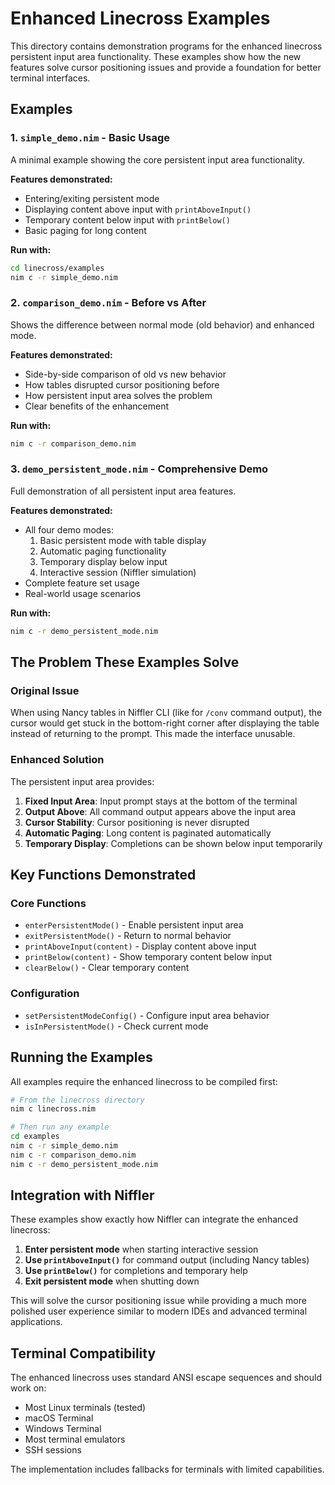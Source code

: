 # Enhanced Linecross Examples

This directory contains demonstration programs for the enhanced linecross persistent input area functionality. These examples show how the new features solve cursor positioning issues and provide a foundation for better terminal interfaces.

## Examples

### 1. `simple_demo.nim` - Basic Usage
A minimal example showing the core persistent input area functionality.

**Features demonstrated:**
- Entering/exiting persistent mode
- Displaying content above input with `printAboveInput()`
- Temporary content below input with `printBelow()`
- Basic paging for long content

**Run with:**
```bash
cd linecross/examples
nim c -r simple_demo.nim
```

### 2. `comparison_demo.nim` - Before vs After
Shows the difference between normal mode (old behavior) and enhanced mode.

**Features demonstrated:**
- Side-by-side comparison of old vs new behavior
- How tables disrupted cursor positioning before
- How persistent input area solves the problem
- Clear benefits of the enhancement

**Run with:**
```bash
nim c -r comparison_demo.nim
```

### 3. `demo_persistent_mode.nim` - Comprehensive Demo
Full demonstration of all persistent input area features.

**Features demonstrated:**
- All four demo modes:
  1. Basic persistent mode with table display
  2. Automatic paging functionality
  3. Temporary display below input
  4. Interactive session (Niffler simulation)
- Complete feature set usage
- Real-world usage scenarios

**Run with:**
```bash
nim c -r demo_persistent_mode.nim
```

## The Problem These Examples Solve

### Original Issue
When using Nancy tables in Niffler CLI (like for `/conv` command output), the cursor would get stuck in the bottom-right corner after displaying the table instead of returning to the prompt. This made the interface unusable.

### Enhanced Solution
The persistent input area provides:

1. **Fixed Input Area**: Input prompt stays at the bottom of the terminal
2. **Output Above**: All command output appears above the input area
3. **Cursor Stability**: Cursor positioning is never disrupted
4. **Automatic Paging**: Long content is paginated automatically
5. **Temporary Display**: Completions can be shown below input temporarily

## Key Functions Demonstrated

### Core Functions
- `enterPersistentMode()` - Enable persistent input area
- `exitPersistentMode()` - Return to normal behavior
- `printAboveInput(content)` - Display content above input
- `printBelow(content)` - Show temporary content below input
- `clearBelow()` - Clear temporary content

### Configuration
- `setPersistentModeConfig()` - Configure input area behavior
- `isInPersistentMode()` - Check current mode

## Running the Examples

All examples require the enhanced linecross to be compiled first:

```bash
# From the linecross directory
nim c linecross.nim

# Then run any example
cd examples
nim c -r simple_demo.nim
nim c -r comparison_demo.nim
nim c -r demo_persistent_mode.nim
```

## Integration with Niffler

These examples show exactly how Niffler can integrate the enhanced linecross:

1. **Enter persistent mode** when starting interactive session
2. **Use `printAboveInput()`** for command output (including Nancy tables)
3. **Use `printBelow()`** for completions and temporary help
4. **Exit persistent mode** when shutting down

This will solve the cursor positioning issue while providing a much more polished user experience similar to modern IDEs and advanced terminal applications.

## Terminal Compatibility

The enhanced linecross uses standard ANSI escape sequences and should work on:
- Most Linux terminals (tested)
- macOS Terminal
- Windows Terminal
- Most terminal emulators
- SSH sessions

The implementation includes fallbacks for terminals with limited capabilities.